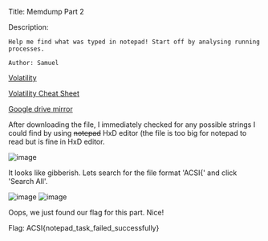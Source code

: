 Title: Memdump Part 2

Description:
```
Help me find what was typed in notepad! Start off by analysing running processes.

Author: Samuel
```

[Volatility](https://www.volatilityfoundation.org/releases)

[Volatility Cheat Sheet](https://book.hacktricks.xyz/generic-methodologies-and-resources/basic-forensic-methodology/memory-dump-analysis/volatility-examples) 

[Google drive mirror](https://drive.google.com/file/d/1Z0m-83Cmt2eY0Zh_XoiTIDWXycDjBx2k/view?usp=sharing)

After downloading the file, I immediately checked for any possible strings I could find by using ~~notepad~~ HxD editor (the file is too big for notepad to read but is fine in HxD editor.

![image](https://user-images.githubusercontent.com/63996033/199073929-de0da600-6120-4fec-9887-747fc9bfe3d5.png)

It looks like gibberish. Lets search for the file format 'ACSI{' and click 'Search All'.

![image](https://user-images.githubusercontent.com/63996033/199074057-d2bb121a-9f82-43d4-bdc7-dacbfc74827b.png)
![image](https://user-images.githubusercontent.com/63996033/199074130-aa4f8d06-e303-41ff-947a-d98190e5c5b5.png)

Oops, we just found our flag for this part. Nice!

Flag: ACSI{notepad_task_failed_successfully}
